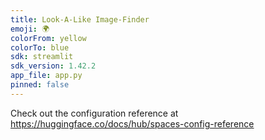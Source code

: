 ```yaml
---
title: Look-A-Like Image-Finder
emoji: 🌍
colorFrom: yellow
colorTo: blue
sdk: streamlit
sdk_version: 1.42.2
app_file: app.py
pinned: false
---
```


Check out the configuration reference at https://huggingface.co/docs/hub/spaces-config-reference
